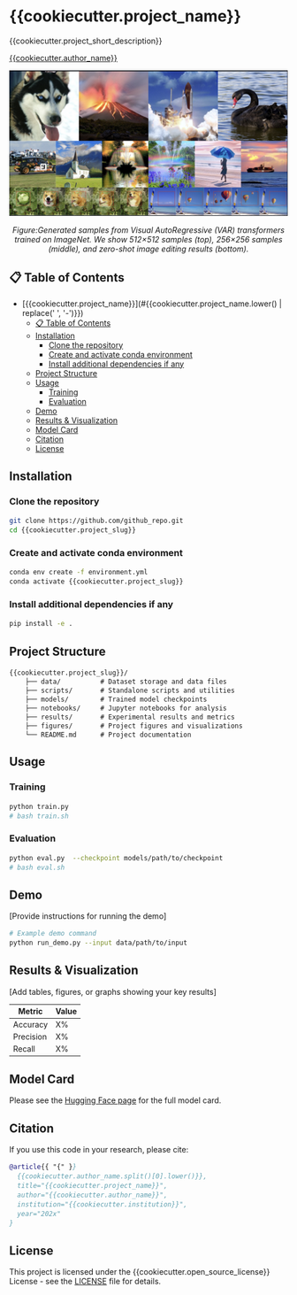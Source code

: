 # {{cookiecutter.project_name}}
{{cookiecutter.project_short_description}}

<ins>[{{cookiecutter.author_name}}](mailto:{{cookiecutter.author_email}})</ins>

<div align="center">
<img src="figures/test.png" width="800px">
<p><i>Figure:Generated samples from Visual AutoRegressive (VAR) transformers trained on ImageNet. We show 512×512 samples (top), 256×256 samples (middle), and zero-shot image editing results (bottom).</i></p>
</div>
  
## 📋 Table of Contents
- [{{cookiecutter.project_name}}](#{{cookiecutter.project_name.lower() | replace(' ', '-')}})
  - [📋 Table of Contents](#-table-of-contents)
  - [Installation](#installation)
    - [Clone the repository](#clone-the-repository)
    - [Create and activate conda environment](#create-and-activate-conda-environment)
    - [Install additional dependencies if any](#install-additional-dependencies-if-any)
  - [Project Structure](#project-structure)
  - [Usage](#usage)
    - [Training](#training)
    - [Evaluation](#evaluation)
  - [Demo](#demo)
  - [Results \& Visualization](#results--visualization)
  - [Model Card](#model-card)
  - [Citation](#citation)
  - [License](#license)

## Installation
### Clone the repository
```bash
git clone https://github.com/github_repo.git
cd {{cookiecutter.project_slug}}
```
### Create and activate conda environment
```bash
conda env create -f environment.yml
conda activate {{cookiecutter.project_slug}}
```
### Install additional dependencies if any
```bash
pip install -e .
```

## Project Structure

```
{{cookiecutter.project_slug}}/
    ├── data/          # Dataset storage and data files
    ├── scripts/       # Standalone scripts and utilities
    ├── models/        # Trained model checkpoints
    ├── notebooks/     # Jupyter notebooks for analysis
    ├── results/       # Experimental results and metrics
    ├── figures/       # Project figures and visualizations
    └── README.md      # Project documentation
```

## Usage

### Training

```bash
python train.py
# bash train.sh
```

### Evaluation

```bash
python eval.py  --checkpoint models/path/to/checkpoint
# bash eval.sh
```

## Demo

[Provide instructions for running the demo]

```bash
# Example demo command
python run_demo.py --input data/path/to/input
```

## Results & Visualization

[Add tables, figures, or graphs showing your key results]

| Metric | Value |
|--------|-------|
| Accuracy | X% |
| Precision | X% |
| Recall | X% |

## Model Card
Please see the [Hugging Face page](https://huggingface.co/username/my-model)
for the full model card.

## Citation

If you use this code in your research, please cite:

```bibtex
@article{{ "{" }}
  {{cookiecutter.author_name.split()[0].lower()}},
  title="{{cookiecutter.project_name}}",
  author="{{cookiecutter.author_name}}",
  institution="{{cookiecutter.institution}}",
  year="202x"
}
```

## License

This project is licensed under the {{cookiecutter.open_source_license}} License - see the [LICENSE](LICENSE) file for details.
